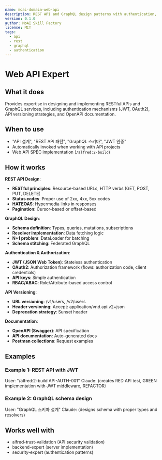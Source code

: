 ```yaml
---
name: moai-domain-web-api
description: REST API and GraphQL design patterns with authentication, versioning, and OpenAPI documentation
version: 0.1.0
author: MoAI Skill Factory
license: MIT
tags:
  - api
  - rest
  - graphql
  - authentication
---
```


# Web API Expert

## What it does

Provides expertise in designing and implementing RESTful APIs and GraphQL services, including authentication mechanisms (JWT, OAuth2), API versioning strategies, and OpenAPI documentation.

## When to use

- "API 설계", "REST API 패턴", "GraphQL 스키마", "JWT 인증"
- Automatically invoked when working with API projects
- Web API SPEC implementation (`/alfred:2-build`)

## How it works

**REST API Design**:
- **RESTful principles**: Resource-based URLs, HTTP verbs (GET, POST, PUT, DELETE)
- **Status codes**: Proper use of 2xx, 4xx, 5xx codes
- **HATEOAS**: Hypermedia links in responses
- **Pagination**: Cursor-based or offset-based

**GraphQL Design**:
- **Schema definition**: Types, queries, mutations, subscriptions
- **Resolver implementation**: Data fetching logic
- **N+1 problem**: DataLoader for batching
- **Schema stitching**: Federated GraphQL

**Authentication & Authorization**:
- **JWT (JSON Web Token)**: Stateless authentication
- **OAuth2**: Authorization framework (flows: authorization code, client credentials)
- **API keys**: Simple authentication
- **RBAC/ABAC**: Role/Attribute-based access control

**API Versioning**:
- **URL versioning**: /v1/users, /v2/users
- **Header versioning**: Accept: application/vnd.api.v2+json
- **Deprecation strategy**: Sunset header

**Documentation**:
- **OpenAPI (Swagger)**: API specification
- **API documentation**: Auto-generated docs
- **Postman collections**: Request examples

## Examples

### Example 1: REST API with JWT
User: "/alfred:2-build API-AUTH-001"
Claude: (creates RED API test, GREEN implementation with JWT middleware, REFACTOR)

### Example 2: GraphQL schema design
User: "GraphQL 스키마 설계"
Claude: (designs schema with proper types and resolvers)

## Works well with

- alfred-trust-validation (API security validation)
- backend-expert (server implementation)
- security-expert (authentication patterns)
